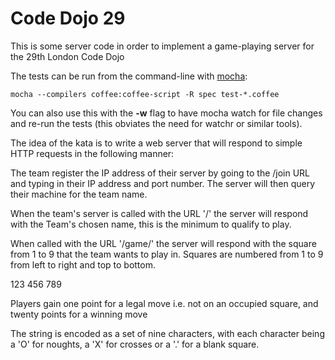 Code Dojo 29
============
This is some server code in order to implement a game-playing server for the 29th London Code Dojo

The tests can be run from the command-line with [mocha](http://visionmedia.github.io/mocha/):
	
	mocha --compilers coffee:coffee-script -R spec test-*.coffee

You can also use this with the **-w** flag to have mocha watch for file changes and re-run the tests (this obviates the need for watchr or similar tools).

The idea of the kata is to write a web server that will respond to simple HTTP requests in the following manner:

The team register the IP address of their server by going to the /join URL and typing in their IP address and port number. The server will then query their machine for the team name.

When the team's server is called with the URL '/' the server will respond with the Team's chosen name, this is the minimum to qualify to play. 

When called with the URL '/game/<GAME>' the server will respond with the square from 1 to 9 that the team wants to play in. Squares are numbered from 1 to 9 from left to right and top to bottom.

123
456
789

Players gain one point for a legal move i.e. not on an occupied square, and twenty points for a winning move

The <GAME> string is encoded as a set of nine characters, with each character being a 'O' for noughts, a 'X' for crosses or a '.' for a blank square. 

